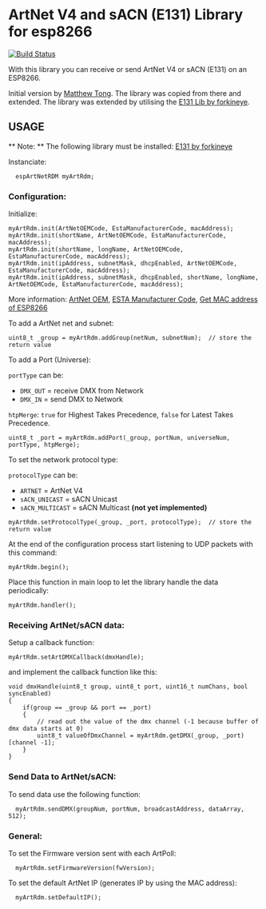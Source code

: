 # ArtNet V4 and sACN (E131) Library for esp8266
[![Build Status](https://travis-ci.com/JonasArnold/ArtNetE131Lib_esp8266.svg?branch=master)](https://travis-ci.com/JonasArnold/ArtNetE131Lib_esp8266)

With this library you can receive or send ArtNet V4 or sACN (E131) on an ESP8266.


Initial version by [Matthew Tong](https://github.com/mtongnz/ESP8266_ArtNetNode_v2/tree/master/libs/espArtnetRDM). The library was copied from there and extended.
The library was extended by utilising the [E131 Lib by forkineye](https://github.com/forkineye/E131).

## USAGE

** Note: ** The following library must be installed: [E131 by forkineye](https://github.com/forkineye/E131)

Instanciate:
```
  espArtNetRDM myArtRdm;
```

### Configuration:

Initialize:
```
myArtRdm.init(ArtNetOEMCode, EstaManufacturerCode, macAddress);
myArtRdm.init(shortName, ArtNetOEMCode, EstaManufacturerCode, macAddress);
myArtRdm.init(shortName, longName, ArtNetOEMCode, EstaManufacturerCode, macAddress);
myArtRdm.init(ipAddress, subnetMask, dhcpEnabled, ArtNetOEMCode, EstaManufacturerCode, macAddress);
myArtRdm.init(ipAddress, subnetMask, dhcpEnabled, shortName, longName, ArtNetOEMCode, EstaManufacturerCode, macAddress);
```
More information:
[ArtNet OEM](https://art-net.org.uk/join-the-club/oem-code-listing/),
[ESTA Manufacturer Code](http://tsp.esta.org/tsp/working_groups/CP/mfctrIDs.php),
[Get MAC address of ESP8266](https://techtutorialsx.com/2017/04/09/esp8266-get-mac-address/)

To add a ArtNet net and subnet:
```
uint8_t _group = myArtRdm.addGroup(netNum, subnetNum);  // store the return value
```

To add a Port (Universe):

`portType` can be:

- `DMX_OUT` = receive DMX from Network
- `DMX_IN` = send DMX to Network

`htpMerge`: `true` for Highest Takes Precedence, `false` for Latest Takes Precedence.

```
uint8_t _port = myArtRdm.addPort(_group, portNum, universeNum, portType, htpMerge);
```

To set the network protocol type:

`protocolType` can be:

- `ARTNET` = ArtNet V4
- `sACN_UNICAST` = sACN Unicast
- `sACN_MULTICAST` = sACN Multicast   **(not yet implemented)**

```
myArtRdm.setProtocolType(_group, _port, protocolType);  // store the return value
```

At the end of the configuration process start listening to UDP packets with this command:
```
myArtRdm.begin();
```

Place this function in main loop to let the library handle the data periodically:
```
myArtRdm.handler();
```


### Receiving ArtNet/sACN data:

Setup a callback function:
```
myArtRdm.setArtDMXCallback(dmxHandle);
```

and implement the callback function like this:
```
void dmxHandle(uint8_t group, uint8_t port, uint16_t numChans, bool syncEnabled)
{
	if(group == _group && port == _port)
	{
		// read out the value of the dmx channel (-1 because buffer of dmx data starts at 0)
		uint8_t valueOfDmxChannel = myArtRdm.getDMX(_group, _port)[channel -1];
	}
}
```


### Send Data to ArtNet/sACN:

To send data use the following function:
```
  myArtRdm.sendDMX(groupNum, portNum, broadcastAddress, dataArray, 512);
```



### General:
To set the Firmware version sent with each ArtPoll:
```
  myArtRdm.setFirmwareVersion(fwVersion);
```

To set the default ArtNet IP (generates IP by using the MAC address):
```
  myArtRdm.setDefaultIP();
```

